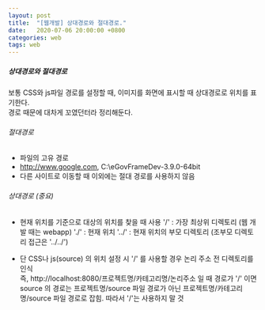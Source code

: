 ```yaml
---
layout: post
title:  "[웹개발] 상대경로와 절대경로."
date:   2020-07-06 20:00:00 +0800
categories: web
tags: web
---
```


##### 상대경로와 절대경로
보통 CSS와 js파일 경로를 설정할 때, 이미지를 화면에 표시할 때 상대경로로 위치를 표기한다.  
경로 때문에 대차게 꼬였던터라 정리해둔다. 

###### 절대경로 
- 파일의 고유 경로
- http://www.google.com, C:\eGovFrameDev-3.9.0-64bit
- 다른 사이트로 이동할 때 이외에는 절대 경로를 사용하지 않음

###### 상대경로 (중요)
- 현재 위치를 기준으로 대상의 위치를 찾을 때 사용 
 '/'   : 가장 최상위 디렉토리 (웹 개발 때는 webapp)
 './'  : 현재 위치
 '../' : 현재 위치의 부모 디렉토리 (조부모 디렉토리 접근은 '../../')

- 단 CSS나 js(source) 의 위치 설정 시 '/' 를 사용할 경우 논리 주소 전 디렉토리를 인식  
  즉, http://localhost:8080/프로젝트명/카테고리명/논리주소 일 때
  경로가 '/' 이면 source 의 경로는 프로젝트명/source 파일 경로가 아닌 프로젝트명/카테고리명/source 파일 경로로 잡힘.
  따라서 '/'는 사용하지 말 것
 
 



